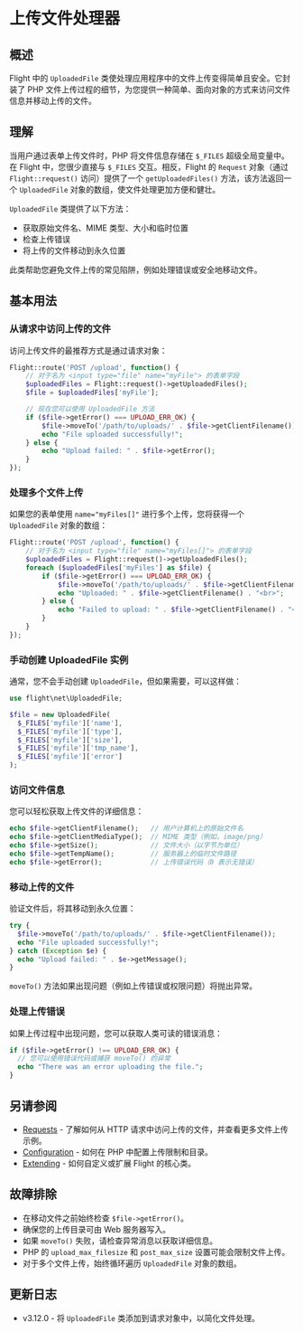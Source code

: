 # 上传文件处理器

## 概述

Flight 中的 `UploadedFile` 类使处理应用程序中的文件上传变得简单且安全。它封装了 PHP 文件上传过程的细节，为您提供一种简单、面向对象的方式来访问文件信息并移动上传的文件。

## 理解

当用户通过表单上传文件时，PHP 将文件信息存储在 `$_FILES` 超级全局变量中。在 Flight 中，您很少直接与 `$_FILES` 交互。相反，Flight 的 `Request` 对象（通过 `Flight::request()` 访问）提供了一个 `getUploadedFiles()` 方法，该方法返回一个 `UploadedFile` 对象的数组，使文件处理更加方便和健壮。

`UploadedFile` 类提供了以下方法：
- 获取原始文件名、MIME 类型、大小和临时位置
- 检查上传错误
- 将上传的文件移动到永久位置

此类帮助您避免文件上传的常见陷阱，例如处理错误或安全地移动文件。

## 基本用法

### 从请求中访问上传的文件

访问上传文件的最推荐方式是通过请求对象：

```php
Flight::route('POST /upload', function() {
    // 对于名为 <input type="file" name="myFile"> 的表单字段
    $uploadedFiles = Flight::request()->getUploadedFiles();
    $file = $uploadedFiles['myFile'];

    // 现在您可以使用 UploadedFile 方法
    if ($file->getError() === UPLOAD_ERR_OK) {
        $file->moveTo('/path/to/uploads/' . $file->getClientFilename());
        echo "File uploaded successfully!";
    } else {
        echo "Upload failed: " . $file->getError();
    }
});
```

### 处理多个文件上传

如果您的表单使用 `name="myFiles[]"` 进行多个上传，您将获得一个 `UploadedFile` 对象的数组：

```php
Flight::route('POST /upload', function() {
    // 对于名为 <input type="file" name="myFiles[]"> 的表单字段
    $uploadedFiles = Flight::request()->getUploadedFiles();
    foreach ($uploadedFiles['myFiles'] as $file) {
        if ($file->getError() === UPLOAD_ERR_OK) {
            $file->moveTo('/path/to/uploads/' . $file->getClientFilename());
            echo "Uploaded: " . $file->getClientFilename() . "<br>";
        } else {
            echo "Failed to upload: " . $file->getClientFilename() . "<br>";
        }
    }
});
```

### 手动创建 UploadedFile 实例

通常，您不会手动创建 `UploadedFile`，但如果需要，可以这样做：

```php
use flight\net\UploadedFile;

$file = new UploadedFile(
  $_FILES['myfile']['name'],
  $_FILES['myfile']['type'],
  $_FILES['myfile']['size'],
  $_FILES['myfile']['tmp_name'],
  $_FILES['myfile']['error']
);
```

### 访问文件信息

您可以轻松获取上传文件的详细信息：

```php
echo $file->getClientFilename();   // 用户计算机上的原始文件名
echo $file->getClientMediaType();  // MIME 类型（例如，image/png）
echo $file->getSize();             // 文件大小（以字节为单位）
echo $file->getTempName();         // 服务器上的临时文件路径
echo $file->getError();            // 上传错误代码（0 表示无错误）
```

### 移动上传的文件

验证文件后，将其移动到永久位置：

```php
try {
  $file->moveTo('/path/to/uploads/' . $file->getClientFilename());
  echo "File uploaded successfully!";
} catch (Exception $e) {
  echo "Upload failed: " . $e->getMessage();
}
```

`moveTo()` 方法如果出现问题（例如上传错误或权限问题）将抛出异常。

### 处理上传错误

如果上传过程中出现问题，您可以获取人类可读的错误消息：

```php
if ($file->getError() !== UPLOAD_ERR_OK) {
  // 您可以使用错误代码或捕获 moveTo() 的异常
  echo "There was an error uploading the file.";
}
```

## 另请参阅

- [Requests](/learn/requests) - 了解如何从 HTTP 请求中访问上传的文件，并查看更多文件上传示例。
- [Configuration](/learn/configuration) - 如何在 PHP 中配置上传限制和目录。
- [Extending](/learn/extending) - 如何自定义或扩展 Flight 的核心类。

## 故障排除

- 在移动文件之前始终检查 `$file->getError()`。
- 确保您的上传目录可由 Web 服务器写入。
- 如果 `moveTo()` 失败，请检查异常消息以获取详细信息。
- PHP 的 `upload_max_filesize` 和 `post_max_size` 设置可能会限制文件上传。
- 对于多个文件上传，始终循环遍历 `UploadedFile` 对象的数组。

## 更新日志

- v3.12.0 - 将 `UploadedFile` 类添加到请求对象中，以简化文件处理。